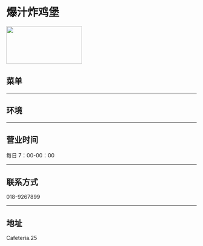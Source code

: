 # 爆汁炸鸡堡

<img  src="https://img.xmummap.com/ly3_boom_logo.webp"  width="200"  height="100"  >

## 菜单

---

## 环境

---

## 营业时间

每日 7：00-00：00

---

## 联系方式

018-9267899

---

## 地址

Cafeteria.25
